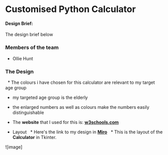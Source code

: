 
# Customised Python Calculator

#### Design Brief:

The design brief below 



### Members of the team
- Ollie Hunt

### The Design

  * The colours i have chosen for this calculator are relevant to my target age group
  
  * my targeted age group is the elderly
  
  * the enlarged numbers as well as colours make the numbers easily distinguishable
  
  * The **website** that I used for this is: [**w3schools.com**](https://www.w3schools.com/cssref/css_colors.asp?adlt=strict&toWww=1&redig=19F19095162F45B99355CC88D4FAD7AB)

* Layout
  * Here's the link to my design in [**Miro**](https://miro.com/app/board/uXjVPUKK_nU=/)
  * This is the layout of the **Calculator** in Tkinter.


![image]

